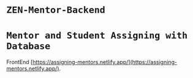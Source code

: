 # `ZEN-Mentor-Backend`
# `Mentor and Student Assigning with Database`

FrontEnd [https://assigning-mentors.netlify.app/](https://assigning-mentors.netlify.app/).
